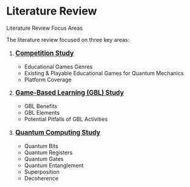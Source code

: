 # Literature Review

<p class='slide-subtitle'>Literature Review Focus Areas</p>

<div class='section-wrapper'>
  <p>The literature review focused on three key areas:</p>
  <ol class='ol-flex'>
    <li><p>Competition Study</p>
      <ul>
        <li>Educational Games Genres</li>
        <li>Existing & Playable Educational Games for Quantum Mechanics</li>
        <li>Platform Coverage</li>
      </ul>
    </li>
    <li><p>Game-Based Learning (GBL) Study</p>
      <ul>
        <li>GBL Benefits</li>
        <li>GBL Elements</li>
        <li>Potential Pitfalls of GBL Activities</li>
      </ul>
    </li>
    <li><p>Quantum Computing Study</p>
      <ul>
        <li>Quantum Bits</li>
        <li>Quantum Registers</li>
        <li>Quantum Gates</li>
        <li>Quantum Entanglement</li>
        <li>Superposition</li>
        <li>Decoherence</li>
      </ul>
    </li>
  </ol>
</div>

<style>
  ol > li > p {
    font-weight: bold;
    font-size: larger;
    text-decoration: underline;
  }
</style>

